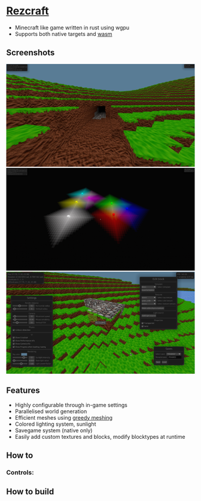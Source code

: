 # [Rezcraft](https://shapur1234.github.io/Rezcraft-Demo/ "Link to live demo (mobile controls not supported)")

* Minecraft like game written in rust using wgpu
* Supports both native targets and [wasm](https://en.wikipedia.org/wiki/WebAssembly)

## Screenshots

![Sunlight](/screenshot/2.png?raw=true "Sunlight")
![Lighting](/screenshot/3.png?raw=true "Lighting")
![UI](/screenshot/4.png?raw=true "UI")

## Features

* Highly configurable through in-game settings
* Parallelised world generation
* Efficient meshes using [greedy meshing](https://0fps.net/2012/06/30/meshing-in-a-minecraft-game/)
* Colored lighting system, sunlight
* Savegame system (native only)
* Easily add custom textures and blocks, modify blocktypes at runtime

## How to

### Controls:

## How to build
